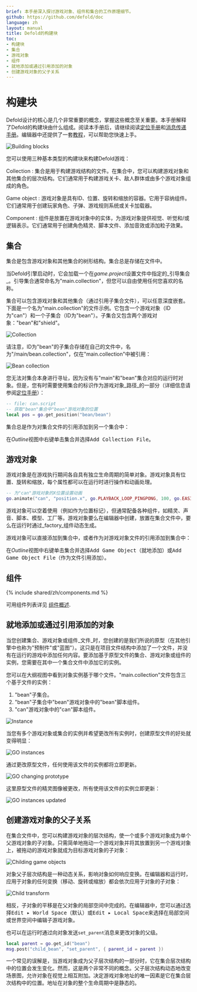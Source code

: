 ```yaml
---
brief: 本手册深入探讨游戏对象、组件和集合的工作原理细节。
github: https://github.com/defold/doc
language: zh
layout: manual
title: Defold的构建块
toc:
- 构建块
- 集合
- 游戏对象
- 组件
- 就地添加或通过引用添加的对象
- 创建游戏对象的父子关系
---
```


#  构建块

Defold设计的核心是几个非常重要的概念，掌握这些概念至关重要。本手册解释了Defold的构建块由什么组成。阅读本手册后，请继续阅读[定位手册](/zh/manuals/addressing)和[消息传递手册](/zh/manuals/message-passing)。编辑器中还提供了一套[教程](/tutorials/getting-started)，可以帮助您快速上手。

![Building blocks](/manuals/images/building_blocks/building_blocks.png)

您可以使用三种基本类型的构建块来构建Defold游戏：

Collection
: 集合是用于构建游戏结构的文件。在集合中，您可以构建游戏对象和其他集合的层次结构。它们通常用于构建游戏关卡、敌人群体或由多个游戏对象组成的角色。

Game object
: 游戏对象是具有ID、位置、旋转和缩放的容器。它用于容纳组件。它们通常用于创建玩家角色、子弹、游戏规则系统或关卡加载器。

Component
: 组件是放置在游戏对象中的实体，为游戏对象提供视觉、听觉和/或逻辑表示。它们通常用于创建角色精灵、脚本文件、添加音效或添加粒子效果。

## 集合

集合是包含游戏对象和其他集合的树形结构。集合总是存储在文件中。

当Defold引擎启动时，它会加载一个在*game.project*设置文件中指定的_引导集合_。引导集合通常命名为"main.collection"，但您可以自由使用任何您喜欢的名称。

集合可以包含游戏对象和其他集合（通过引用子集合文件），可以任意深度嵌套。下面是一个名为"main.collection"的文件示例。它包含一个游戏对象（ID为"can"）和一个子集合（ID为"bean"）。子集合又包含两个游戏对象："bean"和"shield"。

![Collection](/manuals/images/building_blocks/collection.png)

请注意，ID为"bean"的子集合存储在自己的文件中，名为"/main/bean.collection"，仅在"main.collection"中被引用：

![Bean collection](/manuals/images/building_blocks/bean_collection.png)

您无法对集合本身进行寻址，因为没有与"main"和"bean"集合对应的运行时对象。但是，您有时需要使用集合的标识作为游戏对象_路径_的一部分（详细信息请参阅[定位手册](/zh/manuals/addressing)）：

```lua
-- file: can.script
-- 获取"bean"集合中"bean"游戏对象的位置
local pos = go.get_position("bean/bean")
```

集合总是作为对集合文件的引用添加到另一个集合中：

在*Outline*视图中<kbd>右键单击</kbd>集合并选择<kbd>Add Collection File</kbd>。

## 游戏对象

游戏对象是在游戏执行期间各自具有独立生命周期的简单对象。游戏对象具有位置、旋转和缩放，每个属性都可以在运行时进行操作和动画处理。

```lua
-- 为"can"游戏对象的X位置设置动画
go.animate("can", "position.x", go.PLAYBACK_LOOP_PINGPONG, 100, go.EASING_LINEAR, 1.0)
```

游戏对象可以空着使用（例如作为位置标记），但通常配备各种组件，如精灵、声音、脚本、模型、工厂等。游戏对象要么在编辑器中创建，放置在集合文件中，要么在运行时通过_factory_组件动态生成。

游戏对象可以直接添加到集合中，或者作为对游戏对象文件的引用添加到集合中：

在*Outline*视图中<kbd>右键单击</kbd>集合并选择<kbd>Add Game Object</kbd>（就地添加）或<kbd>Add Game Object File</kbd>（作为文件引用添加）。


## 组件

{% include shared/zh/components.md %}

可用组件列表详见 [组件概述](/zh/manuals/components/).

## 就地添加或通过引用添加的对象

当您创建集合、游戏对象或组件_文件_时，您创建的是我们所说的原型（在其他引擎中也称为"预制件"或"蓝图"）。这只是在项目文件结构中添加了一个文件，并没有在运行的游戏中添加任何内容。要添加基于原型文件的集合、游戏对象或组件的实例，您需要在其中一个集合文件中添加它的实例。

您可以在大纲视图中看到对象实例基于哪个文件。"main.collection"文件包含三个基于文件的实例：

1. "bean"子集合。
2. "bean"子集合中"bean"游戏对象中的"bean"脚本组件。
3. "can"游戏对象中的"can"脚本组件。

![Instance](/manuals/images/building_blocks/instance.png)

当您有多个游戏对象或集合的实例并希望更改所有实例时，创建原型文件的好处就变得明显：

![GO instances](/manuals/images/building_blocks/go_instance.png)

通过更改原型文件，任何使用该文件的实例都将立即更新。

![GO changing prototype](/manuals/images/building_blocks/go_change_blueprint.png)

这里原型文件的精灵图像被更改，所有使用该文件的实例立即更新：

![GO instances updated](/manuals/images/building_blocks/go_instance2.png)

## 创建游戏对象的父子关系

在集合文件中，您可以构建游戏对象的层次结构，使一个或多个游戏对象成为单个父游戏对象的子对象。只需简单地<kbd>拖动</kbd>一个游戏对象并将其<kbd>放置</kbd>到另一个游戏对象上，被拖动的游戏对象就成为目标游戏对象的子对象：

![Childing game objects](/manuals/images/building_blocks/childing.png)

对象父子层次结构是一种动态关系，影响对象如何响应变换。在编辑器和运行时，应用于对象的任何变换（移动、旋转或缩放）都会依次应用于对象的子对象：

![Child transform](/manuals/images/building_blocks/child_transform.png)

相反，子对象的平移是在父对象的局部空间中完成的。在编辑器中，您可以通过选择<kbd>Edit ▸ World Space</kbd>（默认）或<kbd>Edit ▸ Local Space</kbd>来选择在局部空间或世界空间中编辑子游戏对象。

也可以在运行时通过向对象发送`set_parent`消息来更改对象的父级。

```lua
local parent = go.get_id("bean")
msg.post("child_bean", "set_parent", { parent_id = parent })
```

<div class='important' markdown='1'>
一个常见的误解是，当游戏对象成为父子层次结构的一部分时，它在集合层次结构中的位置会发生变化。然而，这是两个非常不同的概念。父子层次结构动态地改变场景图，允许对象在视觉上相互附加。决定游戏对象地址的唯一因素是它在集合层次结构中的位置。地址在对象的整个生命周期中是静态的。
</div>